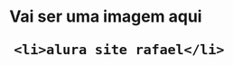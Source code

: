 <!DOCTYPE html>
<html lang="en">
<head>
    <meta charset="UTF-8">
    <meta http-equiv="X-UA-Compatible" content="IE=edge">
    <meta name="viewport" content="width=device-width, initial-scale=1.0">
    <title>Document</title>
</head>
<body>
   <header>
    <h1>Vai ser uma imagem aqui

<ul>


    <li>alura site rafael</li>




</ul>



    

</h1>



   </header>
</body>
</html>
